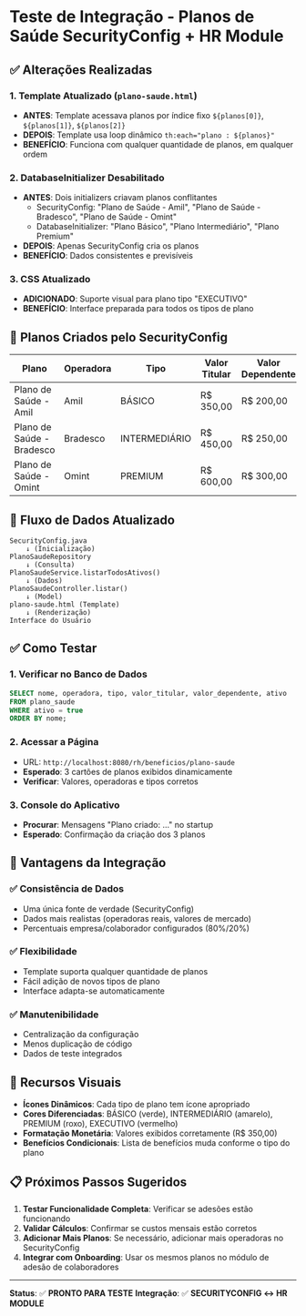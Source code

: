 # Teste de Integração - Planos de Saúde SecurityConfig + HR Module

## ✅ Alterações Realizadas

### 1. **Template Atualizado** (`plano-saude.html`)
- **ANTES**: Template acessava planos por índice fixo `${planos[0]}`, `${planos[1]}`, `${planos[2]}`
- **DEPOIS**: Template usa loop dinâmico `th:each="plano : ${planos}"` 
- **BENEFÍCIO**: Funciona com qualquer quantidade de planos, em qualquer ordem

### 2. **DatabaseInitializer Desabilitado**
- **ANTES**: Dois initializers criavam planos conflitantes
  - SecurityConfig: "Plano de Saúde - Amil", "Plano de Saúde - Bradesco", "Plano de Saúde - Omint"
  - DatabaseInitializer: "Plano Básico", "Plano Intermediário", "Plano Premium"
- **DEPOIS**: Apenas SecurityConfig cria os planos
- **BENEFÍCIO**: Dados consistentes e previsíveis

### 3. **CSS Atualizado**
- **ADICIONADO**: Suporte visual para plano tipo "EXECUTIVO"
- **BENEFÍCIO**: Interface preparada para todos os tipos de plano

## 🎯 Planos Criados pelo SecurityConfig

| Plano | Operadora | Tipo | Valor Titular | Valor Dependente |
|-------|-----------|------|---------------|------------------|
| Plano de Saúde - Amil | Amil | BÁSICO | R$ 350,00 | R$ 200,00 |
| Plano de Saúde - Bradesco | Bradesco | INTERMEDIÁRIO | R$ 450,00 | R$ 250,00 |
| Plano de Saúde - Omint | Omint | PREMIUM | R$ 600,00 | R$ 300,00 |

## 🔄 Fluxo de Dados Atualizado

```
SecurityConfig.java
    ↓ (Inicialização)
PlanoSaudeRepository
    ↓ (Consulta)
PlanoSaudeService.listarTodosAtivos()
    ↓ (Dados)
PlanoSaudeController.listar()
    ↓ (Model)
plano-saude.html (Template)
    ↓ (Renderização)
Interface do Usuário
```

## ✅ Como Testar

### 1. **Verificar no Banco de Dados**
```sql
SELECT nome, operadora, tipo, valor_titular, valor_dependente, ativo 
FROM plano_saude 
WHERE ativo = true 
ORDER BY nome;
```

### 2. **Acessar a Página**
- URL: `http://localhost:8080/rh/beneficios/plano-saude`
- **Esperado**: 3 cartões de planos exibidos dinamicamente
- **Verificar**: Valores, operadoras e tipos corretos

### 3. **Console do Aplicativo**
- **Procurar**: Mensagens "Plano criado: ..." no startup
- **Esperado**: Confirmação da criação dos 3 planos

## 🚀 Vantagens da Integração

### ✅ **Consistência de Dados**
- Uma única fonte de verdade (SecurityConfig)
- Dados mais realistas (operadoras reais, valores de mercado)
- Percentuais empresa/colaborador configurados (80%/20%)

### ✅ **Flexibilidade**
- Template suporta qualquer quantidade de planos
- Fácil adição de novos tipos de plano
- Interface adapta-se automaticamente

### ✅ **Manutenibilidade**
- Centralização da configuração
- Menos duplicação de código
- Dados de teste integrados

## 🎨 Recursos Visuais

- **Ícones Dinâmicos**: Cada tipo de plano tem ícone apropriado
- **Cores Diferenciadas**: BÁSICO (verde), INTERMEDIÁRIO (amarelo), PREMIUM (roxo), EXECUTIVO (vermelho)
- **Formatação Monetária**: Valores exibidos corretamente (R$ 350,00)
- **Benefícios Condicionais**: Lista de benefícios muda conforme o tipo do plano

## 📋 Próximos Passos Sugeridos

1. **Testar Funcionalidade Completa**: Verificar se adesões estão funcionando
2. **Validar Cálculos**: Confirmar se custos mensais estão corretos
3. **Adicionar Mais Planos**: Se necessário, adicionar mais operadoras no SecurityConfig
4. **Integrar com Onboarding**: Usar os mesmos planos no módulo de adesão de colaboradores

---
**Status**: ✅ **PRONTO PARA TESTE**
**Integração**: ✅ **SECURITYCONFIG ↔ HR MODULE**